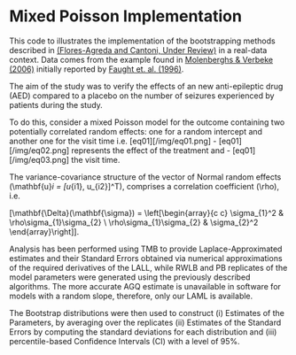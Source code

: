 Mixed Poisson Implementation
================

This code to illustrates the implementation of the bootstrapping methods
described in [(Flores-Agreda and Cantoni, Under
Review)](https://www.researchgate.net/publication/315768128_Bootstrapping_Generalized_Linear_Mixed_Models_via_a_Weighted_Laplace_Approximation)
in a real-data context. Data comes from the  example found in
[Molenberghs & Verbeke
(2006)](https://www.springer.com/gp/book/9780387251448) initially
reported by [Faught et. al.
(1996)](https://www.ncbi.nlm.nih.gov/pubmed/8649570).

The aim of the study was to verify the effects of an new anti-epileptic
drug (AED) compared to a placebo on the number of seizures experienced
by patients during the study.
<!-- % After that period, 45 patients were assigned to the placebo group, 44 to the active (new) treatment group.  -->
<!-- 89 Patients were assigned to either group (placebo or treatment), measured on a weekly basis and followed during 16 weeks, after which they were entered into a longer-term study with the number of visits ranging between 2 and 27 weeks, hence making clusters variable in size. -->
<!-- % The out- come of interest is the number of epileptic seizures experienced during the last week, i.e., since the last time the outcome was measured. The key re- search question is whether or not the additional new treatment reduces the number of epileptic seizures. -->
To do this, consider a mixed Poisson model for the outcome containing
two potentially correlated random effects: one for a random intercept
and another one for the visit time i.e. \[eq01\]\[/img/eq01.png\] -
\[eq01\]\[/img/eq02.png\] represents the effect of the treatment and -
\[eq01\]\[/img/eq03.png\] the visit time.

The variance-covariance structure of the vector of Normal random effects
\(\mathbf{u}_i = [u_{i1}, u_{i2}]^T\), comprises a correlation
coefficient \(\rho\),
i.e.

\[\mathbf{\Delta}(\mathbf{\sigma}) = \left[\begin{array}{c c} \sigma_{1}^2 & \rho\sigma_{1}\sigma_{2} \\  \rho\sigma_{1}\sigma_{2} & \sigma_{2}^2 \end{array}\right]\].

Analysis has been performed using TMB to provide Laplace-Approximated
estimates and their Standard Errors obtained via numerical
approximations of the required derivatives of the LALL, while RWLB and
PB replicates of the model parameters were generated using the
previously described algorithms. The more accurate AGQ estimate is
unavailable in software for models with a random slope, therefore, only
our LAML is available.

The Bootstrap distributions were then used to construct (i) Estimates of
the Parameters, by averaging over the replicates (ii) Estimates of the
Standard Errors by computing the standard deviations for each
distribution and (iii) percentile-based Confidence Intervals (CI) with a
level of 95%.
